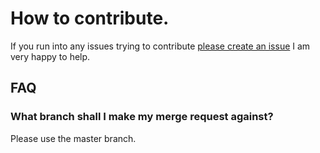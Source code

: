 # How to contribute.

If you run into any issues trying to contribute [please create an issue](https://github.com/ethanboxx/read_input/issues/new) I am very happy to help.

## FAQ

### What branch shall I make my merge request against?

Please use the master branch.